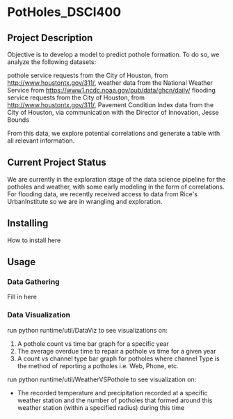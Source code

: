 # PotHoles_DSCI400

## Project Description
Objective is to develop a model to predict pothole formation.
To do so, we analyze the following datasets:

pothole service requests from the City of Houston, from http://www.houstontx.gov/311/,
weather data from the National Weather Service from https://www1.ncdc.noaa.gov/pub/data/ghcn/daily/
flooding service requests from the City of Houston, from http://www.houstontx.gov/311/,
Pavement Condition Index data from the City of Houston, via communication with the Director of Innovation, Jesse Bounds

From this data, we explore potential correlations and generate a table with all relevant information.

## Current Project Status

We are currently in the exploration stage of the data science pipeline for the potholes and weather, with some early modeling in the form of correlations.
For flooding data, we recently received access to data from Rice's UrbanInstitute so we are in wrangling and exploration.

## Installing
How to install here

## Usage
### Data Gathering

Fill in here

### Data Visualization

run python runtime/util/DataViz to see visualizations on:

1. A pothole count vs time bar graph for a specific year
2. The average overdue time to repair a pothole vs time for a given year
3. A count vs channel type bar graph for potholes where channel Type is the method of
 reporting a potholes i.e. Web, Phone, etc.

run python runtime/util/WeatherVSPothole to see visualization on:

- The recorded temperature and precipitation recorded at a specific weather station and the
number of potholes that formed around this weather station (within a specified radius) during 
this time